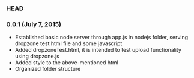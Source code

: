 ### HEAD

### 0.0.1 (July 7, 2015)

* Established basic node server through app.js in nodejs folder, serving dropzone test html file and some javascript
* Added dropzoneTest.html, it is intended to test upload functionality using dropzone.js
* Added style to the above-mentioned html
* Organized folder structure

